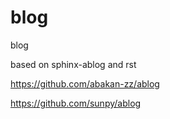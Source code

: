 # blog
blog

based on sphinx-ablog and rst

https://github.com/abakan-zz/ablog

https://github.com/sunpy/ablog
